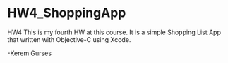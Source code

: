 # HW4_ShoppingApp

HW4 This is my fourth HW at this course. It is a simple Shopping List App that written with Objective-C using Xcode.

-Kerem Gurses

